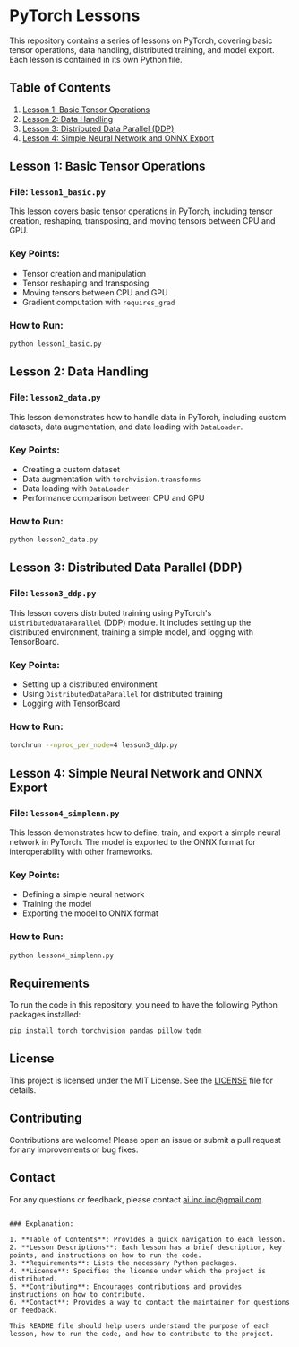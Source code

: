 # PyTorch Lessons

This repository contains a series of lessons on PyTorch, covering basic tensor operations, data handling, distributed training, and model export. Each lesson is contained in its own Python file.

## Table of Contents

1. [Lesson 1: Basic Tensor Operations](#lesson-1-basic-tensor-operations)
2. [Lesson 2: Data Handling](#lesson-2-data-handling)
3. [Lesson 3: Distributed Data Parallel (DDP)](#lesson-3-distributed-data-parallel-ddp)
4. [Lesson 4: Simple Neural Network and ONNX Export](#lesson-4-simple-neural-network-and-onnx-export)

## Lesson 1: Basic Tensor Operations

### File: `lesson1_basic.py`

This lesson covers basic tensor operations in PyTorch, including tensor creation, reshaping, transposing, and moving tensors between CPU and GPU.

### Key Points:
- Tensor creation and manipulation
- Tensor reshaping and transposing
- Moving tensors between CPU and GPU
- Gradient computation with `requires_grad`

### How to Run:
```bash
python lesson1_basic.py
```

## Lesson 2: Data Handling

### File: `lesson2_data.py`

This lesson demonstrates how to handle data in PyTorch, including custom datasets, data augmentation, and data loading with `DataLoader`.

### Key Points:
- Creating a custom dataset
- Data augmentation with `torchvision.transforms`
- Data loading with `DataLoader`
- Performance comparison between CPU and GPU

### How to Run:
```bash
python lesson2_data.py
```

## Lesson 3: Distributed Data Parallel (DDP)

### File: `lesson3_ddp.py`

This lesson covers distributed training using PyTorch's `DistributedDataParallel` (DDP) module. It includes setting up the distributed environment, training a simple model, and logging with TensorBoard.

### Key Points:
- Setting up a distributed environment
- Using `DistributedDataParallel` for distributed training
- Logging with TensorBoard

### How to Run:
```bash
torchrun --nproc_per_node=4 lesson3_ddp.py
```

## Lesson 4: Simple Neural Network and ONNX Export

### File: `lesson4_simplenn.py`

This lesson demonstrates how to define, train, and export a simple neural network in PyTorch. The model is exported to the ONNX format for interoperability with other frameworks.

### Key Points:
- Defining a simple neural network
- Training the model
- Exporting the model to ONNX format

### How to Run:
```bash
python lesson4_simplenn.py
```

## Requirements

To run the code in this repository, you need to have the following Python packages installed:

```bash
pip install torch torchvision pandas pillow tqdm
```

## License

This project is licensed under the MIT License. See the [LICENSE](LICENSE) file for details.

## Contributing

Contributions are welcome! Please open an issue or submit a pull request for any improvements or bug fixes.

## Contact

For any questions or feedback, please contact [ai.inc.inc@gmail.com](mailto:ai.inc.inc@gmail.com).
```

### Explanation:

1. **Table of Contents**: Provides a quick navigation to each lesson.
2. **Lesson Descriptions**: Each lesson has a brief description, key points, and instructions on how to run the code.
3. **Requirements**: Lists the necessary Python packages.
4. **License**: Specifies the license under which the project is distributed.
5. **Contributing**: Encourages contributions and provides instructions on how to contribute.
6. **Contact**: Provides a way to contact the maintainer for questions or feedback.

This README file should help users understand the purpose of each lesson, how to run the code, and how to contribute to the project.
